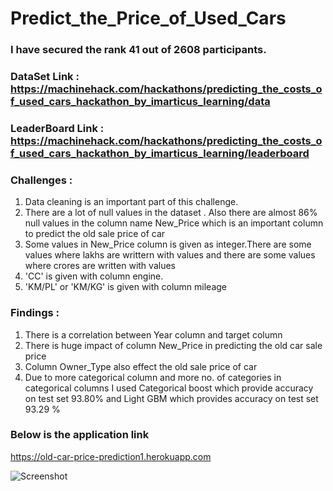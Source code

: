 # Predict_the_Price_of_Used_Cars

### I have secured the rank 41 out of 2608 participants.
### DataSet Link : https://machinehack.com/hackathons/predicting_the_costs_of_used_cars_hackathon_by_imarticus_learning/data
### LeaderBoard Link : https://machinehack.com/hackathons/predicting_the_costs_of_used_cars_hackathon_by_imarticus_learning/leaderboard

### Challenges : 
1) Data cleaning is an important part of this challenge.
2) There are a lot of null values in the dataset . Also there are almost 86% null values in the column name New_Price which is an important column to predict the old sale price of car
3) Some values in New_Price column is given as integer.There are some values where lakhs are writtern with values and there are some values where crores are written with values
4) 'CC' is given with column engine.
5) 'KM/PL' or 'KM/KG' is given with column mileage

### Findings :
1) There is a correlation between Year column and target column
2) There is huge impact of column New_Price in predicting the old car sale price
3) Column Owner_Type also effect the old sale price of car
4) Due to more categorical column and more no. of categories in categorical columns I used Categorical boost which provide accuracy on test set 93.80% and Light GBM which provides accuracy on test set 93.29 %

### Below is the application link
https://old-car-price-prediction1.herokuapp.com

![Screenshot](https://user-images.githubusercontent.com/19778041/119949235-4c013500-bfb7-11eb-85c5-799262747612.png)
